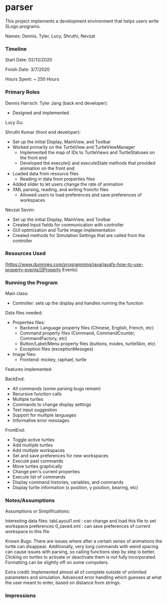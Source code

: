 parser
====

This project implements a development environment that helps users write SLogo programs.

Names: Dennis, Tyler, Lucy, Shruthi, Nevzat


### Timeline

Start Date: 02/13/2020

Finish Date: 3/7/2020

Hours Spent: ~ 250 Hours

### Primary Roles
Dennis Harrsch:
Tyler Jang (back end developer):
- Designed and implemented 

Lucy Gu: 

Shruthi Kumar (front end developer):
- Set up the initial Display, MainView, and Toolbar 
- Worked primarily on the TurtleView and TurtleViewManager
    - Implemented the map of IDs to TurtleViews and TurtleStatuses on the front end
    - Developed the execute() and executeState methods that provided animation on the front end
- Loaded data from resource files
    - Reading in data from properties files
- Added slider to let users change the rate of animation 
- XML parsing, reading, and writing from/to files
    - Allowed users to load preferences and save preferences of workspaces

Nevzat Sevim:
- Set up the initial Display, MainView, and Toolbar 
- Created Input fields for communication with controller
- GUI optimization and Turtle image implementation
- Created methods for Simulation Settings that are called from the controller

### Resources Used
[https://www.dummies.com/programming/java/javafx-how-to-use-property-events/](Property Events)


### Running the Program

Main class: 
- Controller: sets up the display and handles running the function

Data files needed: 
- Properties files: 
    - Backend: Language property files (Chinese, English, French, etc)
    - Command property files (Command, CommandCounter, CommandFactory, etc)
    - Button/Label/Menu property files (buttons, modes, turtleSkin, etc)
    - Exception files (exceptionMessges)
- Image files:
    - Frontend: mickey, raphael, turtle


Features implemented:

BackEnd: 
- All commands (some parsing bugs remain)
- Recursive function calls
- Multiple turtles
- Commands to change display settings
- Text input suggestion
- Support for multiple languages
- Informative error messages

FrontEnd: 
- Toggle active turtles
- Add multiple turtles
- Add multiple workspaces 
- Set and save preferences for new workspaces
- Execute past commands
- Move turtles graphically
- Change pen's current properties
- Execute list of commands
- Display command histories, variables, and commands
- Display turtle information (x position, y position, bearing, etc)



### Notes/Assumptions

Assumptions or Simplifications:


Interesting data files:
tabLayout1.xml : can change and load this file to set workspace preferences
0_saved.xml : can save preferences of current workspace to this file

Known Bugs: There are issues where after a certain series of animations the turtle can disappear. Additionally, very long commands with weird spacing can cause issues with parsing, so 
calling functions step by step is better. Clicking on turtles to activate or deactivate them is not fully incorporated. Formatting can be slightly off on some computers.

Extra credit: Implemented almost all of complete outside of unlimited parameters and simulation. Advanced error handling which guesses at what the user
meant to enter, based on distance from strings.


### Impressions

